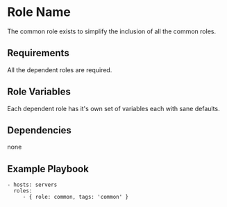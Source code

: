 Role Name
=========

The common role exists to simplify the inclusion of all the common roles.

Requirements
------------

All the dependent roles are required.

Role Variables
--------------

Each dependent role has it's own set of variables each with sane defaults.

Dependencies
------------

none

Example Playbook
----------------

    - hosts: servers
      roles:
         - { role: common, tags: 'common' }

